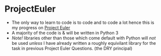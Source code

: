 # ProjectEuler
- The only way to learn to code is to code and to code a lot hence this is my progress on [Project Euler](https://projecteuler.net/)
- A majority of the code is & will be written in Python 3
- *Note!* libraries other than those which come default with Python will *not* be used
  *unless* I have already written a roughly equivilant library for the task in previous
   Project Euler Questions. (the DRY principal)